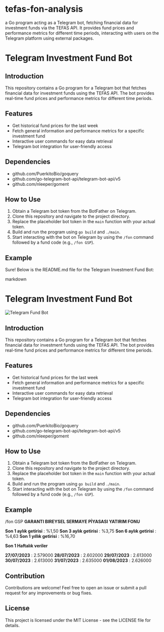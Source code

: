 # tefas-fon-analysis
a Go program acting as a Telegram bot, fetching financial data for investment funds via the TEFAS API. It provides fund prices and performance metrics for different time periods, interacting with users on the Telegram platform using external packages.
# Telegram Investment Fund Bot

## Introduction

This repository contains a Go program for a Telegram bot that fetches financial data for investment funds using the TEFAS API. The bot provides real-time fund prices and performance metrics for different time periods.

## Features

- Get historical fund prices for the last week
- Fetch general information and performance metrics for a specific investment fund
- Interactive user commands for easy data retrieval
- Telegram bot integration for user-friendly access

## Dependencies

- github.com/PuerkitoBio/goquery
- github.com/go-telegram-bot-api/telegram-bot-api/v5
- github.com/nleeper/goment

## How to Use

1. Obtain a Telegram bot token from the BotFather on Telegram.
2. Clone this repository and navigate to the project directory.
3. Replace the placeholder bot token in the `main` function with your actual token.
4. Build and run the program using `go build` and `./main`.
5. Start interacting with the bot on Telegram by using the `/fon` command followed by a fund code (e.g., `/fon GSP`).

## Example

Sure! Below is the README.md file for the Telegram Investment Fund Bot:

markdown

# Telegram Investment Fund Bot

![Telegram Fund Bot](https://example.com/image.png)

## Introduction

This repository contains a Go program for a Telegram bot that fetches financial data for investment funds using the TEFAS API. The bot provides real-time fund prices and performance metrics for different time periods.

## Features

- Get historical fund prices for the last week
- Fetch general information and performance metrics for a specific investment fund
- Interactive user commands for easy data retrieval
- Telegram bot integration for user-friendly access

## Dependencies

- github.com/PuerkitoBio/goquery
- github.com/go-telegram-bot-api/telegram-bot-api/v5
- github.com/nleeper/goment

## How to Use

1. Obtain a Telegram bot token from the BotFather on Telegram.
2. Clone this repository and navigate to the project directory.
3. Replace the placeholder bot token in the `main` function with your actual token.
4. Build and run the program using `go build` and `./main`.
5. Start interacting with the bot on Telegram by using the `/fon` command followed by a fund code (e.g., `/fon GSP`).

## Example

/fon GSP
<b>GARANTI BIREYSEL SERMAYE PİYASASI YATIRIM FONU</b>

<b>Son 1 aylık getirisi</b> : %1,50
<b>Son 3 aylık getirisi</b> : %3,75
<b>Son 6 aylık getirisi</b> : %4,63
<b>Son 1 yıllık getirisi</b> : %16,70

<b>Son 1 Haftalık veriler</b>

<b>27/07/2023</b> : 2.579000
<b>28/07/2023</b> : 2.602000
<b>29/07/2023</b> : 2.613000
<b>30/07/2023</b> : 2.613000
<b>31/07/2023</b> : 2.635000
<b>01/08/2023</b> : 2.626000



## Contribution

Contributions are welcome! Feel free to open an issue or submit a pull request for any improvements or bug fixes.

## License

This project is licensed under the MIT License - see the LICENSE file for details.
